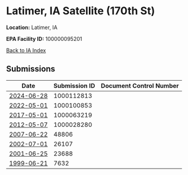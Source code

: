 # Latimer, IA Satellite (170th St)

**Location:** Latimer, IA

**EPA Facility ID:** 100000095201

[Back to IA Index](../../index.md)

## Submissions

| Date | Submission ID | Document Control Number |
|------|--------------|-------------------------|
| [2024-06-28](submissions/1000112813.md) | 1000112813 |  |
| [2022-05-01](submissions/1000100853.md) | 1000100853 |  |
| [2017-05-01](submissions/1000063219.md) | 1000063219 |  |
| [2012-05-07](submissions/1000028280.md) | 1000028280 |  |
| [2007-06-22](submissions/48806.md) | 48806 |  |
| [2002-07-01](submissions/26107.md) | 26107 |  |
| [2001-06-25](submissions/23688.md) | 23688 |  |
| [1999-06-21](submissions/7632.md) | 7632 |  |
